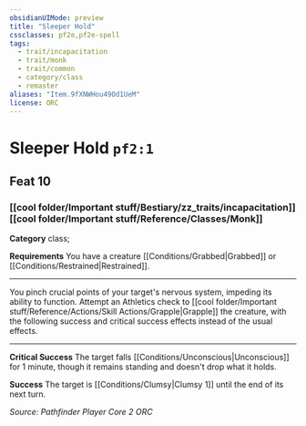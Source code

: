 ```yaml
---
obsidianUIMode: preview
title: "Sleeper Hold"
cssclasses: pf2e,pf2e-spell
tags:
  - trait/incapacitation
  - trait/monk
  - trait/common
  - category/class
  - remaster
aliases: "Item.9fXNWHou49Od1UeM"
license: ORC
---
```

# Sleeper Hold `pf2:1`
## Feat 10
### [[cool folder/Important stuff/Bestiary/zz_traits/incapacitation]][[cool folder/Important stuff/Reference/Classes/Monk]]

**Category** class; 




**Requirements** You have a creature [[Conditions/Grabbed|Grabbed]] or [[Conditions/Restrained|Restrained]].

* * *

You pinch crucial points of your target's nervous system, impeding its ability to function. Attempt an Athletics check to [[cool folder/Important stuff/Reference/Actions/Skill Actions/Grapple|Grapple]] the creature, with the following success and critical success effects instead of the usual effects.

* * *

**Critical Success** The target falls [[Conditions/Unconscious|Unconscious]] for 1 minute, though it remains standing and doesn't drop what it holds.

**Success** The target is [[Conditions/Clumsy|Clumsy 1]] until the end of its next turn.

*Source: Pathfinder Player Core 2*
*ORC*